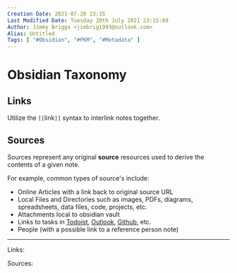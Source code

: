 ```yaml
---
Creation Date: 2021-07-20 23:15
Last Modified Date: Tuesday 20th July 2021 23:15:09
Author: Jimmy Briggs <jimbrig1993@outlook.com>
Alias: Untitled
Tags: [ "#Obsidian", "#PKM", "#Metadata" ]
---
```


# Obsidian Taxonomy

## Links

Utilize the `[[`link`]]` syntax to interlink notes together.

## Sources

Sources represent any original **source** resources used to derive the contents of a given note. 

For example, common types of source's include:

- Online Articles with a link back to original source URL
- Local Files and Directories such as images, PDFs, diagrams, spreadsheets, data files, code, projects, etc.
- Attachments local to obsidian vault
- Links to tasks in [Todoist](Todoist), [Outlook](Outlook), [Github](Github), etc.
- People (with a possible link to a reference person note)



***

Links: 

Sources:


